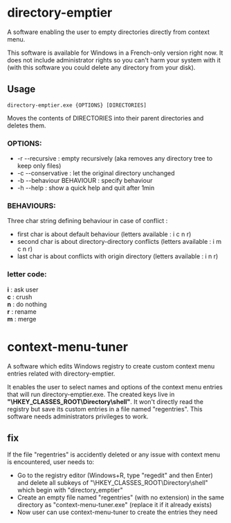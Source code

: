 # directory-emptier
A software enabling the user to empty directories directly from context menu.

This software is available for Windows in a French-only version right now. It does not include administrator rights so you can't harm your system with it (with this software you could delete any directory from your disk).

## Usage

```
directory-emptier.exe {OPTIONS} [DIRECTORIES]
```
Moves the contents of DIRECTORIES into their parent directories and deletes them.

### OPTIONS:
* -r --recursive : empty recursively (aka removes any directory tree to keep only files)
* -c --conservative : let the original directory unchanged
* -b --behaviour BEHAVIOUR : specify behaviour
* -h --help : show a quick help and quit after 1min
### BEHAVIOURS:
Three char string defining behaviour in case of conflict :
* first char is about default behaviour (letters available : i c n r)
* second char is about directory-directory conflicts (letters available : i m c n r)
* last char is about conflicts with origin directory (letters available : i n r)
### letter code:
**i** : ask user  
**c** : crush  
**n** : do nothing  
**r** : rename  
**m** : merge  

# context-menu-tuner

A software which edits Windows registry to create custom context menu entries related with directory-emptier.

It enables the user to select names and options of the context menu entries that will run directory-emptier.exe. The created keys live in **"\HKEY_CLASSES_ROOT\Directory\shell"**. It won't directly read the registry but save its custom entries in a file named "regentries". This software needs administrators privileges to work.

## fix

If the file "regentries" is accidently deleted or any issue with context menu is encountered, user needs to:
* Go to the registry editor (Windows+R, type "regedit" and then Enter) and delete all subkeys of "\HKEY_CLASSES_ROOT\Directory\shell" which begin with "directory_emptier"
* Create an empty file named "regentries" (with no extension) in the same directory as "context-menu-tuner.exe" (replace it if it already exists)
* Now user can use context-menu-tuner to create the entries they need
